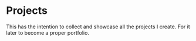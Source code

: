# Projects

This has the intention to collect and showcase all the projects I create. For it later to become a proper portfolio.
